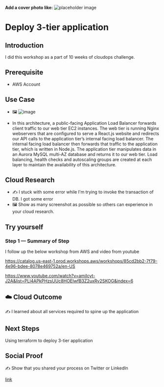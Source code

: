 **Add a cover photo like:**
![placeholder image](https://via.placeholder.com/1200x600)

# Deploy 3-tier application 

## Introduction

I did this workshop as a part of 10 weeks of cloudops challenge. 

## Prerequisite

- AWS Account 

## Use Case

- 🖼️ ![image](https://github.com/abinshihab/100DaysofCloud/assets/22618390/e49fe2b7-4f69-4212-8334-72e1470bd503)

- In this architecture, a public-facing Application Load Balancer forwards client traffic to our web tier EC2 instances. The web tier is running Nginx webservers that are configured to serve a React.js website and redirects our API calls to the application tier’s internal facing load balancer. The internal facing load balancer then forwards that traffic to the application tier, which is written in Node.js. The application tier manipulates data in an Aurora MySQL multi-AZ database and returns it to our web tier. Load balancing, health checks and autoscaling groups are created at each layer to maintain the availability of this architecture.

## Cloud Research

- ✍️ I stuck with some error while I'm trying to invoke the transaction of DB. I got some error 
- 🖼️ Show as many screenshot as possible so others can experience in your cloud research.

## Try yourself


### Step 1 — Summary of Step

I follow up the below workshop from AWS and video from youtube

https://catalog.us-east-1.prod.workshops.aws/workshops/85cd2bb2-7f79-4e96-bdee-8078e469752a/en-US

https://www.youtube.com/watch?v=amiIcyt-J2A&list=PLl4APkPHzsUUc8HOEIwfB3Z2uxRv2SKOG&index=6

## ☁️ Cloud Outcome

✍️ I learned about all services required to spine up the application 

## Next Steps

Using terraform to deploy 3-tier application

## Social Proof

✍️ Show that you shared your process on Twitter or LinkedIn

[link](link)
